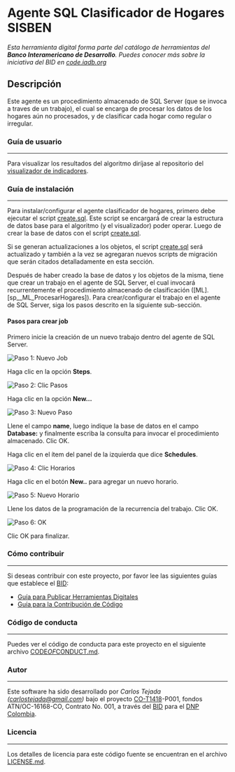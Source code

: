 # Agente SQL Clasificador de Hogares SISBEN

*Esta herramienta digital forma parte del catálogo de herramientas del **Banco Interamericano de Desarrollo**. Puedes conocer más sobre la iniciativa del BID en [code.iadb.org](code.iadb.org)*

## Descripción

Este agente es un procedimiento almacenado de SQL Server (que se invoca a traves de un trabajo), el cual se encarga de procesar los datos de los hogares aún no procesados, y de clasificar cada hogar como regular o irregular.

### Guía de usuario
---
Para visualizar los resultados del algoritmo diríjase al repositorio del [visualizador de indicadores](https://github.com/EL-BID/Supervision-SISBEN-ML "Visualizador de Indicadores QAML").

### Guía de instalación
---
Para instalar/configurar el agente clasificador de hogares, primero debe ejecutar el script [create.sql](src/create.sql "create script"). Este script se encargará de crear la estructura de datos base para el algoritmo (y el visualizador) poder operar. Luego de crear la base de datos con el script [create.sql](src/create.sql "create script").

Si se generan actualizaciones a los objetos, el script [create.sql](src/create.sql "create script") será actualizado y también a la vez se agregaran nuevos scripts de migración que serán citados detalladamente en esta sección.

Después de haber creado la base de datos y los objetos de la misma, tiene que crear un trabajo en el agente de SQL Server, el cual invocará recurrentemente el procedimiento almacenado de clasificación ([ML].[sp__ML_ProcesarHogares]). Para crear/configurar el trabajo en el agente de SQL Server, siga los pasos descrito en la siguiente sub-sección.

#### Pasos para crear job

Primero inicie la creación de un nuevo trabajo dentro del agente de SQL Server.

![Paso 1: Nuevo Job](img/Capture-AddJob.png "Nuevo Job")

Haga clic en la opción **Steps**.

![Paso 2: Clic Pasos](img/Capture-Steps.png "Clic Pasos")

Haga clic en la opción **New...**

![Paso 3: Nuevo Paso](img/Capture-AddStep.png "Nuevo Paso")

Llene el campo **name**, luego indique la base de datos en el campo **Database:** y finalmente escriba la consulta  para invocar el procedimiento almacenado. Clic OK.

Haga clic en el ítem del panel de la izquierda que dice **Schedules**.

![Paso 4: Clic Horarios](img/Capture-Schedules.png "Clic Horarios")

Haga clic en el botón **New..** para agregar un nuevo horario.

![Paso 5: Nuevo Horario](img/Capture-AddSchedule.png "Nuevo Horario")

Llene los datos de  la programación de la recurrencia del trabajo. Clic OK.

![Paso 6: OK](img/Capture-JobSuccess.png "OK")

Clic OK para finalizar.

### Cómo contribuir
---
Si deseas contribuir con este proyecto, por favor lee las siguientes guías que establece el [BID](https://www.iadb.org/es "BID"):

* [Guía para Publicar Herramientas Digitales](https://el-bid.github.io/guia-de-publicacion/ "Guía para Publicar") 
* [Guía para la Contribución de Código](https://github.com/EL-BID/Plantilla-de-repositorio/blob/master/CONTRIBUTING.md "Guía de Contribución de Código")

### Código de conducta 
---
Puedes ver el código de conducta para este proyecto en el siguiente archivo [CODE*OF*CONDUCT.md](CODEOFCONDUCT.md).

### Autor
---
Este software ha sido desarrollado por *Carlos Tejada ([carlostejada@gmail.com](mailto:carlostejada@gmail.com))* bajo el proyecto [CO-T1418](https://www.iadb.org/es/project/CO-T1418 "CO-T1418")-P001, fondos ATN/OC-16168-CO, Contrato No. 001, a través del [BID](https://www.iadb.org/es "BID") para el [DNP Colombia](https://www.dnp.gov.co/ "DNP").

### Licencia 
---
Los detalles de licencia para este código fuente se encuentran en el archivo [LICENSE.md](LICENSE.md).
